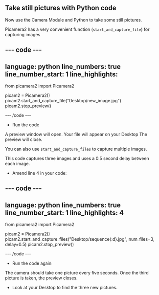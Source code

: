 ## Take still pictures with Python code

Now use the Camera Module and Python to take some still pictures.

Picamera2 has a very convenient function (`start_and_capture_file`) for capturing images. 

--- code ---
---
language: python
line_numbers: true
line_number_start: 1
line_highlights: 
---

from picamera2 import Picamera2

picam2 = Picamera2()
picam2.start_and_capture_file("Desktop/new_image.jpg")
picam2.stop_preview()

--- /code ---

- Run the code

A preview window will open. 
Your file will appear on your Desktop 
The preview will close.

You can also use `start_and_capture_files` to capture multiple images.

This code captures three images and uses a 0.5 second delay between each image. 

- Amend line 4 in your code:

--- code ---
---
language: python
line_numbers: true
line_number_start: 1
line_highlights: 4
---
from picamera2 import Picamera2

picam2 = Picamera2()
picam2.start_and_capture_files("Desktop/sequence{:d}.jpg", num_files=3, delay=0.5)
picam2.stop_preview()

--- /code ---

- Run the code again

The camera should take one picture every five seconds. Once the third picture is taken, the preview closes. 

- Look at your Desktop to find the three new pictures.
